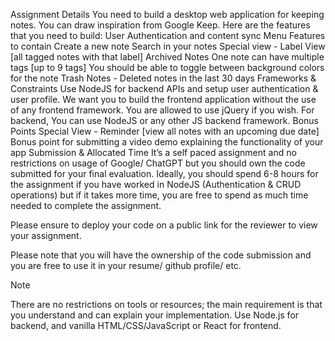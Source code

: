 Assignment Details
You need to build a desktop web application for keeping notes. You can draw inspiration from Google Keep. Here are the features that you need to build:
User Authentication and content sync
Menu Features to contain
Create a new note
Search in your notes
Special view - Label View [all tagged notes with that label]
Archived Notes
One note can have multiple tags [up to 9 tags]
You should be able to toggle between background colors for the note
Trash Notes - Deleted notes in the last 30 days
Frameworks & Constraints
Use NodeJS for backend APIs and setup user authentication & user profile. 
We want you to build the frontend application without the use of any frontend framework. 
You are allowed to use jQuery if you wish. 
For backend, You can use NodeJS or any other JS backend framework. 
Bonus Points
Special View - Reminder [view all notes with an upcoming due date]
Bonus point for submitting a video demo explaining the functionality of your app
Submission & Allocated Time
It’s a self paced assignment and no restrictions on usage of Google/ ChatGPT but you should own the code submitted for your final evaluation. Ideally, you should spend 6-8 hours for the assignment if you have worked in NodeJS (Authentication & CRUD operations) but if it takes more time, you are free to spend as much time needed to complete the assignment. 

Please ensure to deploy your code on a public link for the reviewer to view your assignment.

Please note that you will have the ownership of the code submission and you are free to use it in your resume/ github profile/ etc. 

Note

There are no restrictions on tools or resources; the main requirement is that you understand and can explain your implementation. Use Node.js for backend, and vanilla HTML/CSS/JavaScript or React for frontend.
